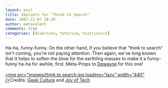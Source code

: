 ```yaml
---
layout: post
title: Implants for "Think to Search"
date: 2007-12-07 18:29
author: metavalent
comments: true
categories: [diversion, futurism, histrionics]
---
```

Ha-ha, funny-funny. On the other hand, if you believe that "think to search" isn't coming, you're not paying attention. Then again, we've long known that it helps to soften the blow for the earthling masses to make it a funny-funny ha-ha for awhile, first. Meta-Props to <a href="http://www.warpspeed.com/wordpress/?p=1112">Dewayne</a> for this one!<br /><br />
<a href="http://www.geekculture.com/joyoftech/joyarchives/1040.html">
<img src="images/think.to.search.jpg loading=”lazy” width="440" /></a>Credits: <a href="http://www.geekculture.com/">Geek Culture</a> and <a href="http://joyoftech.com/">Joy of Tech</a>
